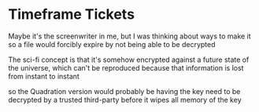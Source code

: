 # Timeframe Tickets

Maybe it's the screenwriter in me, but I was thinking about ways to make it so a file would forcibly expire by not being able to be decrypted

The sci-fi concept is that it's somehow encrypted against a future state of the universe, which can't be reproduced because that information is lost from instant to instant

so the Quadration version would probably be having the key need to be decrypted by a trusted third-party before it wipes all memory of the key
